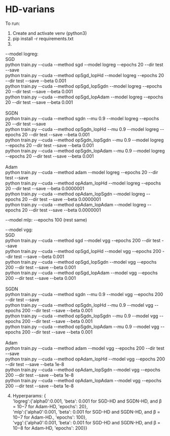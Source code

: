 # HD-varians

To run:
1) Create and activate venv (python3)
2) pip install -r requirements.txt<br>
3) 
--model logreg: <br>
SGD<br>
python train.py --cuda --method sgd --model logreg --epochs 20 --dir test --save<br>
python train.py --cuda --method opSgd_lopHd --model logreg --epochs 20 --dir test --save --beta 0.001<br>
python train.py --cuda --method opSgd_lopSgdn --model logreg --epochs 20 --dir test --save --beta 0.001<br>
python train.py --cuda --method opSgd_lopAdam --model logreg --epochs 20 --dir test --save --beta 0.001<br>
<br>
SGDN<br>
python train.py --cuda --method sgdn --mu 0.9 --model logreg --epochs 20 --dir test --save<br>
python train.py --cuda --method opSgdn_lopHd --mu 0.9 --model logreg --epochs 20 --dir test --save --beta 0.001<br>
python train.py --cuda --method opSgdn_lopSgdn --mu 0.9 --model logreg --epochs 20 --dir test --save --beta 0.001<br>
python train.py --cuda --method opSgdn_lopAdam --mu 0.9 --model logreg --epochs 20 --dir test --save --beta 0.001<br>
<br>
Adam<br>
python train.py --cuda --method adam --model logreg --epochs 20 --dir test --save<br>
python train.py --cuda --method opAdam_lopHd --model logreg --epochs 20 --dir test --save --beta 0.0000001<br>
python train.py --cuda --method opAdam_lopSgdn --model logreg --epochs 20 --dir test --save --beta 0.0000001<br>
python train.py --cuda --method opAdam_lopAdam --model logreg --epochs 20 --dir test --save --beta 0.0000001<br>

--model mlp: --epochs 100 (rest same)

--model vgg: <br>
SGD<br>
python train.py --cuda --method sgd --model vgg --epochs 200 --dir test --save<br>
python train.py --cuda --method opSgd_lopHd --model vgg --epochs 200 --dir test --save --beta 0.001<br>
python train.py --cuda --method opSgd_lopSgdn --model vgg --epochs 200 --dir test --save --beta 0.001<br>
python train.py --cuda --method opSgd_lopAdam --model vgg --epochs 200 --dir test --save --beta 0.001<br>
<br>
SGDN<br>
python train.py --cuda --method sgdn --mu 0.9 --model vgg --epochs 200 --dir test --save<br>
python train.py --cuda --method opSgdn_lopHd --mu 0.9 --model vgg --epochs 200 --dir test --save --beta 0.001<br>
python train.py --cuda --method opSgdn_lopSgdn --mu 0.9 --model vgg --epochs 200 --dir test --save --beta 0.001<br>
python train.py --cuda --method opSgdn_lopAdam --mu 0.9 --model vgg --epochs 200 --dir test --save --beta 0.001<br>
<br>
Adam<br>
python train.py --cuda --method adam --model vgg --epochs 200 --dir test --save<br>
python train.py --cuda --method opAdam_lopHd --model vgg --epochs 200 --dir test --save --beta 1e-8<br>
python train.py --cuda --method opAdam_lopSgdn --model vgg --epochs 200 --dir test --save --beta 1e-8<br>
python train.py --cuda --method opAdam_lopAdam --model vgg --epochs 200 --dir test --save --beta 1e-8<br>


4) Hyperparams:
{<br>
'logreg':{'alpha0':0.001, 'beta': 0.001 for SGD-HD and SGDN-HD, and β = 10−7 for Adam-HD, 'epochs': 20},<br>
'mlp':{'alpha0':0.001, 'beta': 0.001 for SGD-HD and SGDN-HD, and β = 10−7 for Adam-HD., 'epochs': 100},<br>
'vgg':{'alpha0':0.001, 'beta': 0.001 for SGD-HD and SGDN-HD, and β = 10−8 for Adam-HD, 'epochs': 200}}<br>


